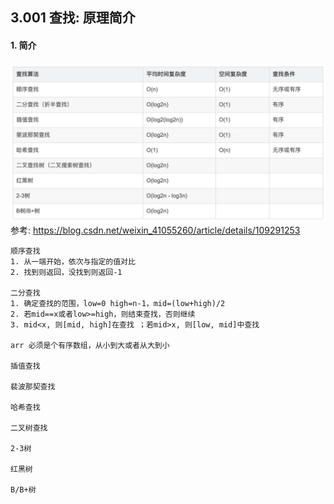 ## 3.001 查找: 原理简介

#### 1. 简介

![](../_static/c05_04_001-1.png)
参考: <https://blog.csdn.net/weixin_41055260/article/details/109291253>

```
顺序查找
1. 从一端开始，依次与指定的值对比
2. 找到则返回，没找到则返回-1

二分查找
1. 确定查找的范围，low=0 high=n-1，mid=(low+high)/2
2. 若mid==x或者low>=high，则结束查找，否则继续
3. mid<x, 则[mid, high]在查找 ；若mid>x, 则[low, mid]中查找

arr 必须是个有序数组，从小到大或者从大到小

插值查找

裴波那契查找

哈希查找

二叉树查找

2-3树

红黑树

B/B+树

```
